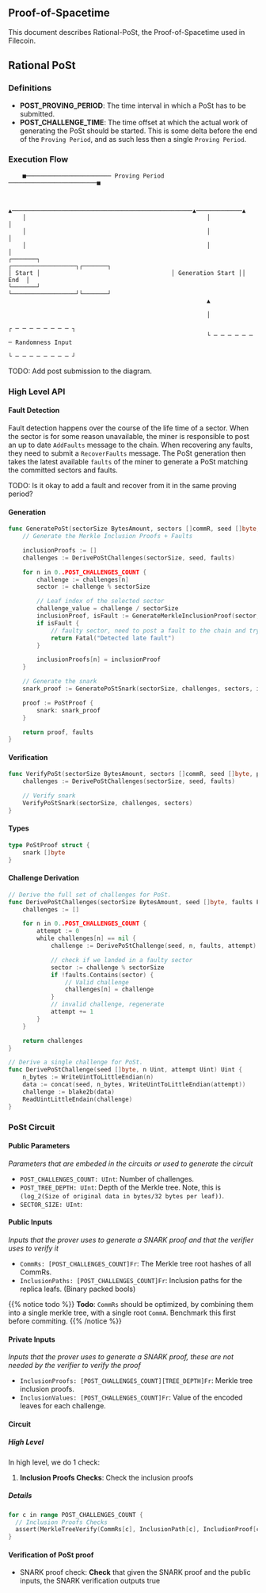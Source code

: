 ## Proof-of-Spacetime

This document describes Rational-PoSt, the Proof-of-Spacetime used in Filecoin.

## Rational PoSt

### Definitions

- **POST_PROVING_PERIOD**: The time interval in which a PoSt has to be submitted.
- **POST_CHALLENGE_TIME**: The time offset at which the actual work of generating the PoSt should be started. This is some delta before the end of the `Proving Period`, and as such less then a single `Proving Period`.

### Execution Flow

```
    ■──────────────────────── Proving Period ─────────────────────────■


    ▲───────────────────────────────────────────────────▲─────────────▲
    │                                                   │             │
    │                                                   │             │
    │                                                   │             │
┌───────┐                                     ┌──────────────────┐┌───────┐
│ Start │                                     │ Generation Start ││  End  │
└───────┘                                     └──────────────────┘└───────┘
                                                        ▲

                                                        │
                                                                       ┌ ─ ─ ─ ─ ─ ─ ─ ─ ┐
                                                        └ ─ ─ ─ ─ ─ ─ ─ Randomness Input
                                                                       └ ─ ─ ─ ─ ─ ─ ─ ─ ┘
```

TODO: Add post submission to the diagram.


### High Level API

#### Fault Detection

Fault detection happens over the course of the life time of a sector. When the sector is for some reason unavailable, the miner is responsible to post an up to date `AddFaults` message to the chain. When recovering any faults, they need to submit a `RecoverFaults` message. The PoSt generation then takes the latest available `faults` of the miner to generate a PoSt matching the committed sectors and faults.

TODO: Is it okay to add a fault and recover from it in the same proving period?

#### Generation

```go
func GeneratePoSt(sectorSize BytesAmount, sectors []commR, seed []byte, faults FaultSet) PoStProof {
    // Generate the Merkle Inclusion Proofs + Faults

    inclusionProofs := []
    challenges := DerivePoStChallenges(sectorSize, seed, faults)

    for n in 0..POST_CHALLENGES_COUNT {
        challenge := challenges[n]
        sector := challenge % sectorSize

        // Leaf index of the selected sector
        challenge_value = challenge / sectorSize
        inclusionProof, isFault := GenerateMerkleInclusionProof(sector, challenge_value)
        if isFault {
            // faulty sector, need to post a fault to the chain and try to recover from it
            return Fatal("Detected late fault")
        }

        inclusionProofs[n] = inclusionProof
    }

    // Generate the snark
    snark_proof := GeneratePoStSnark(sectorSize, challenges, sectors, inclusionProofs)

    proof := PoStProof {
        snark: snark_proof
    }

    return proof, faults
}
```

#### Verification


```go
func VerifyPoSt(sectorSize BytesAmount, sectors []commR, seed []byte, proof PoStProof, faults FaultSet) bool {
    challenges := DerivePoStChallenges(sectorSize, seed, faults)

    // Verify snark
    VerifyPoStSnark(sectorSize, challenges, sectors)
}
```


#### Types

```go
type PoStProof struct {
    snark []byte
}
```

#### Challenge Derivation

```go
// Derive the full set of challenges for PoSt.
func DerivePoStChallenges(sectorSize BytesAmount, seed []byte, faults FaultSet) [POST_CHALLENGES_COUNT][]byte {
    challenges := []

    for n in 0..POST_CHALLENGES_COUNT {
        attempt := 0
        while challenges[n] == nil {
            challenge := DerivePoStChallenge(seed, n, faults, attempt)

            // check if we landed in a faulty sector
            sector := challenge % sectorSize
            if !faults.Contains(sector) {
                // Valid challenge
                challenges[n] = challenge
            }
            // invalid challenge, regenerate
            attempt += 1
        }
    }

    return challenges
}

// Derive a single challenge for PoSt.
func DerivePoStChallenge(seed []byte, n Uint, attempt Uint) Uint {
    n_bytes := WriteUintToLittleEndian(n)
    data := concat(seed, n_bytes, WriteUintToLittleEndian(attempt))
    challenge := blake2b(data)
    ReadUintLittleEndain(challenge)
}
```


### PoSt Circuit

#### Public Parameters

*Parameters that are embeded in the circuits or used to generate the circuit*

- `POST_CHALLENGES_COUNT: UInt`: Number of challenges.
- `POST_TREE_DEPTH: UInt`: Depth of the Merkle tree. Note, this is `(log_2(Size of original data in bytes/32 bytes per leaf))`.
- `SECTOR_SIZE: UInt`:

#### Public Inputs

*Inputs that the prover uses to generate a SNARK proof and that the verifier uses to verify it*

- `CommRs: [POST_CHALLENGES_COUNT]Fr`: The Merkle tree root hashes of all CommRs.
- `InclusionPaths: [POST_CHALLENGES_COUNT]Fr`: Inclusion paths for the replica leafs. (Binary packed bools)

{{% notice todo %}}
**Todo**: `CommRs` should be optimized, by combining them into a single merkle tree, with a single root `CommA`.
Benchmark this first before commiting.
{{% /notice %}}

#### Private Inputs

*Inputs that the prover uses to generate a SNARK proof, these are not needed by the verifier to verify the proof*

- `InclusionProofs: [POST_CHALLENGES_COUNT][TREE_DEPTH]Fr`: Merkle tree inclusion proofs.
- `InclusionValues: [POST_CHALLENGES_COUNT]Fr`: Value of the encoded leaves for each challenge.


#### Circuit

##### High Level

In high level, we do 1 check:

1. **Inclusion Proofs Checks**: Check the inclusion proofs

##### Details

```go
for c in range POST_CHALLENGES_COUNT {
  // Inclusion Proofs Checks
  assert(MerkleTreeVerify(CommRs[c], InclusionPath[c], IncludionProof[c], InclusionValue[c]))
}
```

#### Verification of PoSt proof

- SNARK proof check: **Check** that given the SNARK proof and the public inputs, the SNARK verification outputs true
